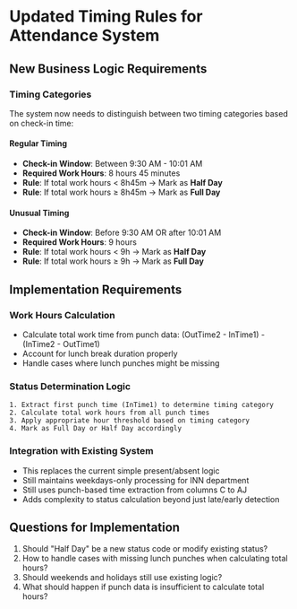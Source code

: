 # Updated Timing Rules for Attendance System

## New Business Logic Requirements

### Timing Categories
The system now needs to distinguish between two timing categories based on check-in time:

#### **Regular Timing**
- **Check-in Window**: Between 9:30 AM - 10:01 AM
- **Required Work Hours**: 8 hours 45 minutes
- **Rule**: If total work hours < 8h45m → Mark as **Half Day**
- **Rule**: If total work hours ≥ 8h45m → Mark as **Full Day**

#### **Unusual Timing** 
- **Check-in Window**: Before 9:30 AM OR after 10:01 AM
- **Required Work Hours**: 9 hours
- **Rule**: If total work hours < 9h → Mark as **Half Day**
- **Rule**: If total work hours ≥ 9h → Mark as **Full Day**

## Implementation Requirements

### Work Hours Calculation
- Calculate total work time from punch data: (OutTime2 - InTime1) - (InTime2 - OutTime1)
- Account for lunch break duration properly
- Handle cases where lunch punches might be missing

### Status Determination Logic
```
1. Extract first punch time (InTime1) to determine timing category
2. Calculate total work hours from all punch times
3. Apply appropriate hour threshold based on timing category
4. Mark as Full Day or Half Day accordingly
```

### Integration with Existing System
- This replaces the current simple present/absent logic
- Still maintains weekdays-only processing for INN department
- Still uses punch-based time extraction from columns C to AJ
- Adds complexity to status calculation beyond just late/early detection

## Questions for Implementation
1. Should "Half Day" be a new status code or modify existing status?
2. How to handle cases with missing lunch punches when calculating total hours?
3. Should weekends and holidays still use existing logic?
4. What should happen if punch data is insufficient to calculate total hours?